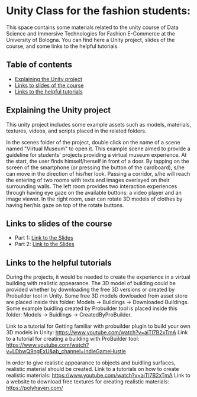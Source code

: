 # Unity Class for the fashion students:
This space contains some materials related to the unity course of Data Science and Immersive Technologies for Fashion E-Commerce at the University of Bologna. You can find here a Unity project, slides of the course, and some links to the helpful tutorials. 

## Table of contents
* [Explaining the Unity project](#Explanation)
* [Links to slides of the course](#slides)
* [Links to the helpful tutorials](#Tutorials)

## Explaining the Unity project

This unity project includes some example assets such as models, materials, textures, videos, and scripts placed in the related folders. 

In the scenes folder of the project, double click on the name of a scene named "Virtual Museum" to open it. This example scene aimed to provide a guideline for students' projects providing a virtual museum experience. At the start, the user finds himself/herself in front of a door. By tapping on the screen of the smartphone (or pressing the button of the cardboard), s/he can move in the direction of his/her look. Passing a corridor, s/he will reach the entering of two rooms with texts and images overlayed on their surrounding walls. The left room provides two interaction experiences through having eye gaze on the available buttons: a video player and an image viewer. In the right room, user can rotate 3D models of clothes by having her/his gaze on top of the rotate buttons.


## Links to slides of the course
* Part 1: [Link to the Slides](https://docs.google.com/presentation/d/1jW5Lnh7VeGfh6XpTCF8-IT86O99VvfY1ZAJkn-QAXBc/edit#slide=id.p1)
* Part 2: [Link to the Slides](https://docs.google.com/presentation/d/1MviPBiGDc32lQsXaDWD6mC8Bp6P_6Hm-nanf_po6opo/edit#slide=id.p34)

	
## Links to the helpful tutorials
During the projects, it would be needed to create the experience in a virtual building with realistic appearance.
The 3D model of building could be provided whether by downloading the free 3D versions or created by Probuilder tool in Unity. Some free 3D models dowloaded from asset store are placed inside this folder: Models -> Buildings -> Downloaded Buildings. Some example buidling created by Probuilder tool is placed inside this folder: Models -> Buidlings -> CreatedByProBuilder.

Link to a tutorial for Getting familiar with probuilder plugin to build your own 3D models in Unity:  https://www.youtube.com/watch?v=aiTl7B2xTmA
Link to a tutorial for creating a building with ProBuilder tool: https://www.youtube.com/watch?v=LDbwQ9ngExU&ab_channel=IndieGameHustle

In order to give realistic appearance to objects and buidling surfaces, realistic material should be created.
Link to a tutorials  on how to create realistic materials: https://www.youtube.com/watch?v=aiTl7B2xTmA
Link to a website to download free textures for creating realistic materials: https://polyhaven.com/

